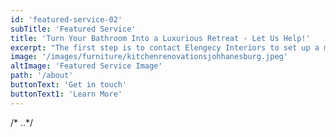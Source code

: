 ```yaml
---
id: 'featured-service-02'
subTitle: 'Featured Service'
title: 'Turn Your Bathroom Into a Luxurious Retreat - Let Us Help!'
excerpt: "The first step is to contact Elengecy Interiors to set up a meeting. Our bathroom remodelers will talk to you about the changes you want to make to your bathroom during our meeting, such as whether you need better accessibility or a more modern decoration?We will pay attention to your needs and offer a custom plan, including a price and a timeline, for the ideal bathroom remodeling services. Elengency will then start designing your new bathroom, which may include the expertise of our experienced architects and engineers. Following that, we'll obtain all of the appropriate permissions from the Building Department (don't panic, most of the officials at City Hall know us by name, which typically speeds up the procedure) and go to work.Before leaving you to enjoy your brand new, personalized bathroom.Throughout the planning phase, we encourage you to ask questions so that you fully understand what's going on. Your questions will be answered thoroughly since we recognize that renovating is a major job.  "
image: '/images/furniture/kitchenrenovationsjohhanesburg.jpeg'
altImage: 'Featured Service Image'
path: '/about'
buttonText: 'Get in touch'
buttonText1: 'Learn More'
---
```

/* ..*/